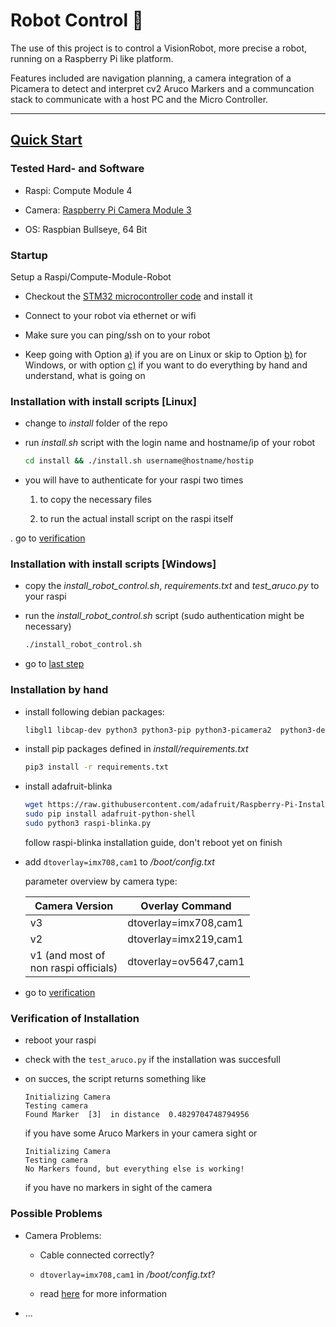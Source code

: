 # Robot Control :robot:

The use of this project is to control a VisionRobot, more precise a robot, running on a Raspberry Pi like platform. 

Features included are navigation planning, a camera integration of a Picamera to detect and interpret cv2 Aruco Markers and a communcation stack to communicate with a host PC and the Micro Controller.

---

## <u>Quick Start</u>

### Tested Hard- and Software

- Raspi: Compute Module 4

- Camera: [Raspberry Pi Camera Module 3](https://www.berrybase.de/raspberry-pi-camera-module-3-wide-12mp)

- OS: Raspbian Bullseye, 64 Bit

### Startup

Setup a Raspi/Compute-Module-Robot 

- Checkout the [STM32 microcontroller code](https://git.tu-berlin.de/theses1/bsc_cooperative_sensing) and install it

- Connect to your robot via ethernet or wifi

- Make sure you can ping/ssh on to your robot

- Keep going with Option [a)](#installation-with-install-scripts-[linux]) if you are on Linux or skip to Option [b)](#installation-with-install-scripts-[windows]) for Windows, or with option [c)]() if you want to do everything by hand and understand, what is going on

### Installation with install scripts [Linux]

- change to *install* folder of the repo 

- run *install.sh* script with the login name and hostname/ip of your robot
  
  ```bash
  cd install && ./install.sh username@hostname/hostip 
  ```

- you will have to authenticate for your raspi two times
  
  1. to copy the necessary files 
  
  2. to run the actual install script on the raspi itself

. go to [verification](#verification-of-installation)

### Installation with install scripts [Windows]

- copy the *install_robot_control.sh*, *requirements.txt* and *test_aruco.py* to your raspi

- run the *install_robot_control.sh* script (sudo authentication might be necessary)
  
  ```bash
  ./install_robot_control.sh
  ```

- go to [last step](#verification-of-installation)

### Installation by hand

- install following debian packages:
  
  ```bash
  libgl1 libcap-dev python3 python3-pip python3-picamera2  python3-dev python3-libcamera python3-kms++
  ```

- install pip packages defined in *install/requirements.txt*
  
  ```bash
  pip3 install -r requirements.txt
  ```

- install adafruit-blinka
  
  ```bash
  wget https://raw.githubusercontent.com/adafruit/Raspberry-Pi-Installer-Scripts/master/raspi-blinka.py
  sudo pip install adafruit-python-shell
  sudo python3 raspi-blinka.py
  ```
  
  follow raspi-blinka installation guide, don't reboot yet on finish

- add `dtoverlay=imx708,cam1` to */boot/config.txt* 
  
  parameter overview by camera type:
  
  | Camera Version                           | Overlay Command       |
  | ---------------------------------------- | --------------------- |
  | v3                                       | dtoverlay=imx708,cam1 |
  | v2                                       | dtoverlay=imx219,cam1 |
  | v1 (and most of<br/>non raspi officials) | dtoverlay=ov5647,cam1 |

- go to [verification](#verification-of-installation)

### Verification of Installation

- reboot your raspi

- check with the `test_aruco.py` if the installation was succesfull

- on succes, the script returns something like
  
  ```
  Initializing Camera
  Testing camera
  Found Marker  [3]  in distance  0.4829704748794956
  ```
  
  if you have some Aruco Markers in your camera sight or 
  
  ```
  Initializing Camera
  Testing camera
  No Markers found, but everything else is working!
  ```
  
  if you have no markers in sight of the camera

### Possible Problems

- Camera Problems:
  
  - Cable connected correctly?
  
  - `dtoverlay=imx708,cam1` in */boot/config.txt*?
  
  - read [here](https://www.raspberrypi.com/documentation/computers/camera_software.html#configuration) for more information

- ...


